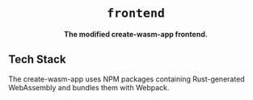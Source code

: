 <div align="center">
  <h1><code>frontend</code></h1>

  <strong>The modified create-wasm-app frontend.</strong>
</div>

## Tech Stack

The create-wasm-app uses NPM packages containing Rust-generated WebAssembly and bundles them with Webpack. 